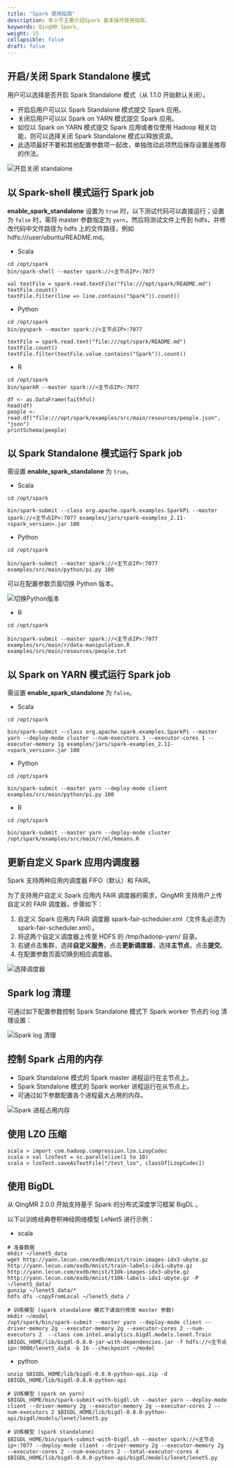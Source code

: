 ```yaml
---
title: "Spark 使用指南"
description: 本小节主要介绍Spark 基本操作使用指南。 
keywords: QingMR Spark,
weight: 15
collapsible: false
draft: false
---
```



## 开启/关闭 Spark Standalone 模式

用户可以选择是否开启 Spark Standalone 模式（从 1.1.0 开始默认关闭）。

- 开启后用户可以以 Spark Standalone 模式提交 Spark 应用。
- 关闭后用户可以以 Spark on YARN 模式提交 Spark 应用。
- 如仅以 Spark on YARN 模式提交 Spark 应用或者仅使用 Hadoop 相关功能，则可以选择关闭 Spark Standalone 模式以释放资源。
- 此选项最好不要和其他配置参数项一起改，单独改动此项然后保存设置是推荐的作法。

![开启关闭 standalone ](../../../_images/switch_standalone.png)

## 以 Spark-shell 模式运行 Spark job

**enable_spark_standalone** 设置为 `true` 时，以下测试代码可以直接运行；设置为 `false` 时，需将 master 参数指定为 `yarn`，然后将测试文件上传到 hdfs，并修改代码中文件路径为 hdfs 上的文件路径，例如 hdfs:///user/ubuntu/README.md。

- Scala

```shell
cd /opt/spark
bin/spark-shell --master spark://<主节点IP>:7077

val textFile = spark.read.textFile("file:///opt/spark/README.md")
textFile.count()
textFile.filter(line => line.contains("Spark")).count()
```

- Python

```shell
cd /opt/spark
bin/pyspark --master spark://<主节点IP>:7077

textFile = spark.read.text("file:///opt/spark/README.md")
textFile.count()
textFile.filter(textFile.value.contains("Spark")).count()
```

- R

```shell
cd /opt/spark
bin/sparkR --master spark://<主节点IP>:7077

df <- as.DataFrame(faithful)
head(df)
people <- read.df("file:///opt/spark/examples/src/main/resources/people.json", "json")
printSchema(people)
```

## 以 Spark Standalone 模式运行 Spark job

需设置 **enable_spark_standalone** 为 `true`。

- Scala

```shell
cd /opt/spark

bin/spark-submit --class org.apache.spark.examples.SparkPi --master spark://<主节点IP>:7077 examples/jars/spark-examples_2.11-<spark_version>.jar 100
```

- Python

```shell
cd /opt/spark

bin/spark-submit --master spark://<主节点IP>:7077 examples/src/main/python/pi.py 100
```

可以在配置参数页面切换 Python 版本。  

![切换Python版本](../../../_images/switch_python.png)

- R

```shell
cd /opt/spark

bin/spark-submit --master spark://<主节点IP>:7077 examples/src/main/r/data-manipulation.R examples/src/main/resources/people.txt
```

## 以 Spark on YARN 模式运行 Spark job

需设置 **enable_spark_standalone** 为 `false`。

- Scala

```shell
cd /opt/spark

bin/spark-submit --class org.apache.spark.examples.SparkPi --master yarn --deploy-mode cluster --num-executors 3 --executor-cores 1 --executor-memory 1g examples/jars/spark-examples_2.11-<spark_version>.jar 100
```

- Python

```shell
cd /opt/spark

bin/spark-submit --master yarn --deploy-mode client examples/src/main/python/pi.py 100
```

- R

```shell
cd /opt/spark

bin/spark-submit --master yarn --deploy-mode cluster /opt/spark/examples/src/main/r/ml/kmeans.R
```

## 更新自定义 Spark 应用内调度器

Spark 支持两种应用内调度器 FIFO（默认）和 FAIR。

为了支持用户自定义 Spark 应用内 FAIR 调度器的需求，QingMR 支持用户上传自定义的 FAIR 调度器，步骤如下：

1. 自定义 Spark 应用内 FAIR 调度器 spark-fair-scheduler.xml（文件名必须为 spark-fair-scheduler.xml）。
2. 将这两个自定义调度器上传至 HDFS 的 /tmp/hadoop-yarn/ 目录。
3. 右键点击集群，选择**自定义服务**，点击**更新调度器**，选择**主节点**，点击**提交**。
4. 在配置参数页面切换到相应调度器。

![选择调度器](../../../_images/select_spark_scheduler.png)

## Spark log 清理

可通过如下配置参数控制 Spark Standalone 模式下 Spark worker 节点的 log 清理设置：

![Spark log 清理](../../../_images/spark_log_setting.png)

## 控制 Spark 占用的内存

- Spark Standalone 模式的 Spark master 进程运行在主节点上。
- Spark Standalone 模式的 Spark worker 进程运行在从节点上。
- 可通过如下参数配置各个进程最大占用的内存。

![Spark 进程占用内存](../../../_images/spark_daemon_memory.png)

## 使用 LZO 压缩

```shell
scala > import com.hadoop.compression.lzo.LzopCodec
scala > val lzoTest = sc.parallelize(1 to 10)
scala > lzoTest.saveAsTextFile("/test_lzo", classOf[LzopCodec])
```

## 使用 BigDL

从 QingMR 2.0.0 开始支持基于 Spark 的分布式深度学习框架 BigDL 。

以下以训练经典卷积神经网络模型 LeNet5 进行示例：

- scala  

```shell
# 准备数据
mkdir ~/lenet5_data
wget http://yann.lecun.com/exdb/mnist/train-images-idx3-ubyte.gz http://yann.lecun.com/exdb/mnist/train-labels-idx1-ubyte.gz http://yann.lecun.com/exdb/mnist/t10k-images-idx3-ubyte.gz http://yann.lecun.com/exdb/mnist/t10k-labels-idx1-ubyte.gz -P ~/lenet5_data/
gunzip ~/lenet5_data/*
hdfs dfs -copyFromLocal ~/lenet5_data /

# 训练模型 (spark standalone 模式下请自行修改 master 参数)
mkdir ~/model
/opt/spark/bin/spark-submit --master yarn --deploy-mode client --driver-memory 2g --executor-memory 2g --executor-cores 2 --num-executors 2  --class com.intel.analytics.bigdl.models.lenet.Train $BIGDL_HOME/lib/bigdl-0.8.0-jar-with-dependencies.jar -f hdfs://<主节点ip>:9000/lenet5_data -b 16 --checkpoint ~/model
```

- python  

```shell
unzip $BIGDL_HOME/lib/bigdl-0.8.0-python-api.zip -d $BIGDL_HOME/lib/bigdl-0.8.0-python-api

# 训练模型 (spark on yarn)
$BIGDL_HOME/bin/spark-submit-with-bigdl.sh --master yarn --deploy-mode client --driver-memory 2g --executor-memory 2g --executor-cores 2 --num-executors 2 $BIGDL_HOME/lib/bigdl-0.8.0-python-api/bigdl/models/lenet/lenet5.py

# 训练模型 (spark standalone)
$BIGDL_HOME/bin/spark-submit-with-bigdl.sh --master spark://<主节点ip>:7077 --deploy-mode client --driver-memory 2g --executor-memory 2g --executor-cores 2 --num-executors 2 --total-executor-cores 4 $BIGDL_HOME/lib/bigdl-0.8.0-python-api/bigdl/models/lenet/lenet5.py
```
